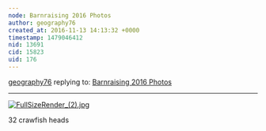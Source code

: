 ```yaml
---
node: Barnraising 2016 Photos
author: geography76
created_at: 2016-11-13 14:13:32 +0000
timestamp: 1479046412
nid: 13691
cid: 15823
uid: 176
---
```




[geography76](../profile/geography76) replying to: [Barnraising 2016 Photos](../notes/bronwen/11-10-2016/barnraising-2016-photos)

----
[![FullSizeRender_(2).jpg](https://publiclab.org/system/images/photos/000/018/833/large/FullSizeRender_%282%29.jpg)](https://publiclab.org/system/images/photos/000/018/833/original/FullSizeRender_%282%29.jpg)

32 crawfish heads

